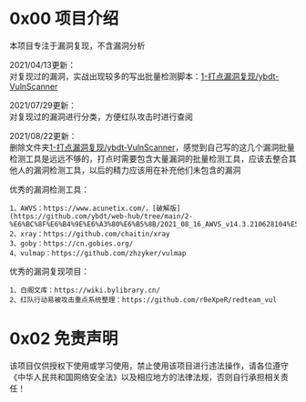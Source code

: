 # 0x00 项目介绍
本项目专注于漏洞复现，不含漏洞分析

2021/04/13更新：  
对复现过的漏洞，实战出现较多的写出批量检测脚本：[1-打点漏洞复现/ybdt-VulnScanner](./1-打点漏洞复现/ybdt-VulnScanner)

2021/07/29更新：  
对复现过的漏洞进行分类，方便红队攻击时进行查阅

2021/08/22更新：  
删除文件夹[1-打点漏洞复现/ybdt-VulnScanner](./1-打点漏洞复现/ybdt-VulnScanner)，感觉到自己写的这几个漏洞批量检测工具是远远不够的，打点时需要包含大量漏洞的批量检测工具，应该去整合其他人的漏洞检测工具，以后的精力应该用在补充他们未包含的漏洞  

优秀的漏洞检测工具：
```
1、AWVS：https://www.acunetix.com/，[破解版](https://github.com/ybdt/web-hub/tree/main/2-%E6%BC%8F%E6%B4%9E%E6%A3%80%E6%B5%8B/2021_08_16_AWVS_v14.3.210628104%E5%AE%89%E8%A3%85%E5%8F%8A%E7%A0%B4%E8%A7%A3)
2、xray：https://github.com/chaitin/xray
3、goby：https://cn.gobies.org/
4、vulmap：https://github.com/zhzyker/vulmap
```
优秀的漏洞复现项目：
```
1、白阁文库：https://wiki.bylibrary.cn/
2、红队行动易被攻击重点系统整理：https://github.com/r0eXpeR/redteam_vul
```

# 0x02 免责声明
该项目仅供授权下使用或学习使用，禁止使用该项目进行违法操作，请各位遵守《中华人民共和国网络安全法》以及相应地方的法律法规，否则自行承担相关责任！
